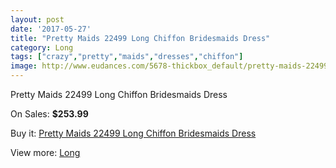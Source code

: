 ```yaml
---
layout: post
date: '2017-05-27'
title: "Pretty Maids 22499 Long Chiffon Bridesmaids Dress"
category: Long
tags: ["crazy","pretty","maids","dresses","chiffon"]
image: http://www.eudances.com/5678-thickbox_default/pretty-maids-22499-long-chiffon-bridesmaids-dress.jpg
---
```

Pretty Maids 22499 Long Chiffon Bridesmaids Dress

On Sales: **$253.99**
<a href="https://www.eudances.com/en/long/1969-pretty-maids-22499-long-chiffon-bridesmaids-dress.html"><amp-img layout="responsive" width="600" height="600" src="//www.eudances.com/5678-thickbox_default/pretty-maids-22499-long-chiffon-bridesmaids-dress.jpg" alt="Pretty Maids 22499 Long Chiffon Bridesmaids Dress 0" /></a>
<a href="https://www.eudances.com/en/long/1969-pretty-maids-22499-long-chiffon-bridesmaids-dress.html"><amp-img layout="responsive" width="600" height="600" src="//www.eudances.com/5680-thickbox_default/pretty-maids-22499-long-chiffon-bridesmaids-dress.jpg" alt="Pretty Maids 22499 Long Chiffon Bridesmaids Dress 1" /></a>
<a href="https://www.eudances.com/en/long/1969-pretty-maids-22499-long-chiffon-bridesmaids-dress.html"><amp-img layout="responsive" width="600" height="600" src="//www.eudances.com/5679-thickbox_default/pretty-maids-22499-long-chiffon-bridesmaids-dress.jpg" alt="Pretty Maids 22499 Long Chiffon Bridesmaids Dress 2" /></a>

Buy it: [Pretty Maids 22499 Long Chiffon Bridesmaids Dress](https://www.eudances.com/en/long/1969-pretty-maids-22499-long-chiffon-bridesmaids-dress.html "Pretty Maids 22499 Long Chiffon Bridesmaids Dress")

View more: [Long](https://www.eudances.com/en/21-long "Long")